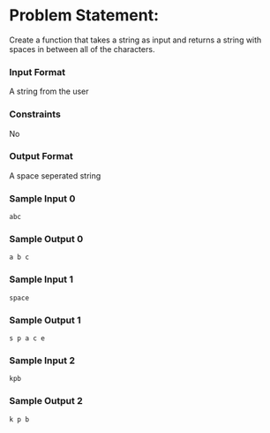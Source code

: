 # Problem Statement:

Create a function that takes a string as input and returns a string with spaces in between all of the characters.

### Input Format

A string from the user

### Constraints

No

### Output Format

A space seperated string

### Sample Input 0
```
abc
```
### Sample Output 0
```
a b c
```
### Sample Input 1
```
space
```
### Sample Output 1
```
s p a c e
```
### Sample Input 2
```
kpb
```
### Sample Output 2
```
k p b
```
